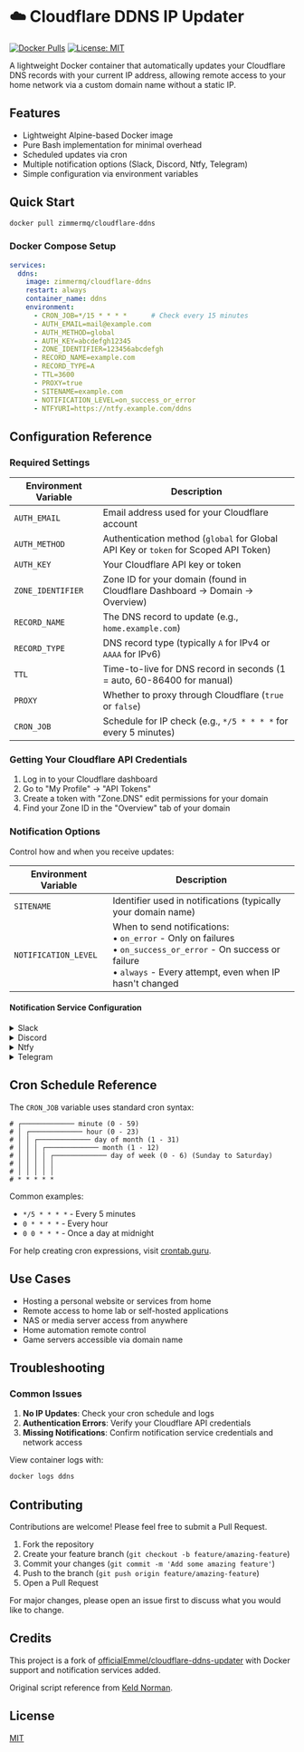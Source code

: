 # ☁️ Cloudflare DDNS IP Updater

[![Docker Pulls](https://img.shields.io/docker/pulls/zimmermq/cloudflare-ddns.svg)](https://hub.docker.com/r/zimmermq/cloudflare-ddns)
[![License: MIT](https://img.shields.io/badge/License-MIT-yellow.svg)](https://github.com/K0p1-Git/cloudflare-ddns-updater/blob/main/LICENSE)

A lightweight Docker container that automatically updates your Cloudflare DNS records with your current IP address, allowing remote access to your home network via a custom domain name without a static IP.

## Features

- Lightweight Alpine-based Docker image
- Pure Bash implementation for minimal overhead
- Scheduled updates via cron
- Multiple notification options (Slack, Discord, Ntfy, Telegram)
- Simple configuration via environment variables

## Quick Start

```bash
docker pull zimmermq/cloudflare-ddns
```

### Docker Compose Setup

```yaml
services:
  ddns:
    image: zimmermq/cloudflare-ddns
    restart: always
    container_name: ddns
    environment:
      - CRON_JOB=*/15 * * * *      # Check every 15 minutes
      - AUTH_EMAIL=mail@example.com
      - AUTH_METHOD=global
      - AUTH_KEY=abcdefgh12345
      - ZONE_IDENTIFIER=123456abcdefgh
      - RECORD_NAME=example.com
      - RECORD_TYPE=A
      - TTL=3600
      - PROXY=true
      - SITENAME=example.com
      - NOTIFICATION_LEVEL=on_success_or_error
      - NTFYURI=https://ntfy.example.com/ddns
```

## Configuration Reference

### Required Settings

| Environment Variable | Description |
|---|---|
| `AUTH_EMAIL` | Email address used for your Cloudflare account |
| `AUTH_METHOD` | Authentication method (`global` for Global API Key or `token` for Scoped API Token) |
| `AUTH_KEY` | Your Cloudflare API key or token |
| `ZONE_IDENTIFIER` | Zone ID for your domain (found in Cloudflare Dashboard → Domain → Overview) |
| `RECORD_NAME` | The DNS record to update (e.g., `home.example.com`) |
| `RECORD_TYPE` | DNS record type (typically `A` for IPv4 or `AAAA` for IPv6) |
| `TTL` | Time-to-live for DNS record in seconds (1 = auto, 60-86400 for manual) |
| `PROXY` | Whether to proxy through Cloudflare (`true` or `false`) |
| `CRON_JOB` | Schedule for IP check (e.g., `*/5 * * * *` for every 5 minutes) |

### Getting Your Cloudflare API Credentials

1. Log in to your Cloudflare dashboard
2. Go to "My Profile" → "API Tokens"
3. Create a token with "Zone.DNS" edit permissions for your domain
4. Find your Zone ID in the "Overview" tab of your domain

### Notification Options

Control how and when you receive updates:

| Environment Variable | Description |
|---|---|
| `SITENAME` | Identifier used in notifications (typically your domain name) |
| `NOTIFICATION_LEVEL` | When to send notifications:<br>• `on_error` - Only on failures<br>• `on_success_or_error` - On success or failure<br>• `always` - Every attempt, even when IP hasn't changed |

#### Notification Service Configuration

<details>
<summary>Slack</summary>

| Environment Variable | Description |
|---|---|
| `SLACKURI` | Your Slack webhook URL |
| `SLACKCHANNEL` | The Slack channel to post to |
</details>

<details>
<summary>Discord</summary>

| Environment Variable | Description |
|---|---|
| `DISCORDURI` | Your Discord webhook URL |
</details>

<details>
<summary>Ntfy</summary>

| Environment Variable | Description |
|---|---|
| `NTFYURI` | Your Ntfy URI including topic (e.g., `https://ntfy.example.com/ddns`) |
</details>

<details>
<summary>Telegram</summary>

| Environment Variable | Description |
|---|---|
| `TELEGRAM_TOKEN` | Your Telegram bot token |
| `TELEGRAM_CHAT_ID` | Your Telegram chat ID |
</details>

## Cron Schedule Reference

The `CRON_JOB` variable uses standard cron syntax:

```
# ┌───────────── minute (0 - 59)
# │ ┌───────────── hour (0 - 23)
# │ │ ┌───────────── day of month (1 - 31)
# │ │ │ ┌───────────── month (1 - 12)
# │ │ │ │ ┌───────────── day of week (0 - 6) (Sunday to Saturday)
# │ │ │ │ │
# │ │ │ │ │
# * * * * *
```

Common examples:
- `*/5 * * * *` - Every 5 minutes
- `0 * * * *` - Every hour
- `0 0 * * *` - Once a day at midnight

For help creating cron expressions, visit [crontab.guru](https://crontab.guru).

## Use Cases

- Hosting a personal website or services from home
- Remote access to home lab or self-hosted applications
- NAS or media server access from anywhere
- Home automation remote control
- Game servers accessible via domain name

## Troubleshooting

### Common Issues

1. **No IP Updates**: Check your cron schedule and logs
2. **Authentication Errors**: Verify your Cloudflare API credentials
3. **Missing Notifications**: Confirm notification service credentials and network access

View container logs with:
```bash
docker logs ddns
```

## Contributing

Contributions are welcome! Please feel free to submit a Pull Request.

1. Fork the repository
2. Create your feature branch (`git checkout -b feature/amazing-feature`)
3. Commit your changes (`git commit -m 'Add some amazing feature'`)
4. Push to the branch (`git push origin feature/amazing-feature`)
5. Open a Pull Request

For major changes, please open an issue first to discuss what you would like to change.

## Credits

This project is a fork of [officialEmmel/cloudflare-ddns-updater](https://github.com/officialEmmel/cloudflare-ddns-docker) with Docker support and notification services added.

Original script reference from [Keld Norman](https://www.youtube.com/watch?v=vSIBkH7sxos).

## License

[MIT](https://github.com/K0p1-Git/cloudflare-ddns-updater/blob/main/LICENSE)
